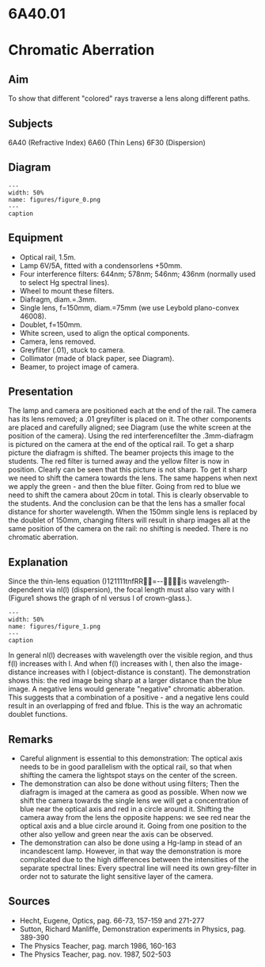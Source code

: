 # 6A40.01 
  # Chromatic Aberration 
    
  
## Aim   
 To show that different "colored" rays traverse a lens along different paths.    
  
## Subjects   
 6A40 (Refractive Index) 6A60 (Thin Lens) 6F30 (Dispersion)   
  
## Diagram   
    
```{figure} figures/figure_0.png  
---  
width: 50%  
name: figures/figure_0.png  
---  
caption  
``` 
     
  
## Equipment   
 
 *  Optical rail, 1.5m. 
 *  Lamp 6V/5A, fitted with a condensorlens +50mm. 
 *  Four interference filters: 644nm; 578nm; 546nm; 436nm (normally used to select Hg spectral lines). 
 *  Wheel to mount these filters. 
 *  Diafragm, diam.=.3mm. 
 *  Single lens, f=150mm, diam.=75mm (we use Leybold plano-convex 46008). 
 *  Doublet, f=150mm. 
 *  White screen, used to align the optical components. 
 *  Camera, lens removed. 
 *  Greyfilter (.01), stuck to camera. 
 *  Collimator (made of black paper, see Diagram). 
 *  Beamer, to project image of camera.
     
  
## Presentation   
 The lamp and camera are positioned each at the end of the rail. The camera has its lens removed; a .01 greyfilter is placed on it. The other components are placed and carefully aligned; see Diagram (use the white screen at the position of the camera). Using the red interferencefilter the .3mm-diafragm is pictured on the camera at the end of the optical rail. To get a sharp picture the diafragm is shifted. The beamer projects this image to the students. The red filter is turned away and the yellow filter is now in position. Clearly can be seen that this picture is not sharp. To get it sharp we need to shift the camera towards the lens. The same happens when next we apply the green - and then the blue filter. Going from red to blue we need to shift the camera about 20cm in total. This is clearly observable to the students. And the conclusion can be that the lens has a smaller focal distance for shorter wavelength. When the 150mm single lens is replaced by the doublet of 150mm, changing filters will result in sharp images all at the same position of the camera on the rail: no shifting is needed. There is no chromatic aberration.    
  
## Explanation   
 Since the thin-lens equation ()121111tnfRR=--is wavelength-dependent via nl(l) (dispersion), the focal length must also vary with l (Figure1 shows the graph of nl versus l of crown-glass.).   
```{figure} figures/figure_1.png  
---  
width: 50%  
name: figures/figure_1.png  
---  
caption  
``` 
 In general nl(l) decreases with wavelength over the visible region, and thus f(l) increases with l. And when f(l) increases with l, then also the image-distance increases with l (object-distance is constant). The demonstration shows this: the red image being sharp at a larger distance than the blue image. A negative lens would generate "negative" chromatic abberation. This suggests that a combination of a positive - and a negative lens could result in an overlapping of fred and fblue. This is the way an achromatic doublet functions.    
  
## Remarks   
 
 *  Careful alignment is essential to this demonstration: The optical axis needs to be in good parallelism with the optical rail, so that when shifting the camera the lightspot stays on the center of the screen. 
 *  The demonstration can also be done without using filters; Then the diafragm is imaged at the camera as good as possible. When now we shift the camera towards the single lens we will get a concentration of blue near the optical axis and red in a circle around it. Shifting the camera away from the lens the opposite happens: we see red near the optical axis and a blue circle around it.    Going from one position to the other also yellow and green near the axis can be observed. 
 *  The demonstration can also be done using a Hg-lamp in stead of an incandescent lamp. However, in that way the demonstration is more complicated due to the high differences between the intensities of the separate spectral lines: Every spectral line will need its own grey-filter in order not to saturate the light sensitive layer of the camera.
   
  
## Sources   
 
 *  Hecht, Eugene, Optics, pag. 66-73, 157-159 and 271-277 
 *  Sutton, Richard Manliffe, Demonstration experiments in Physics, pag. 389-390 
 *  The Physics Teacher, pag. march 1986, 160-163 
 *  The Physics Teacher, pag. nov. 1987, 502-503
  